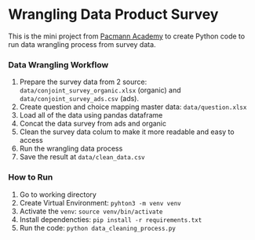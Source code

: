 # Wrangling Data Product Survey
This is the mini project from [Pacmann Academy](https://pacmann.io/) to create Python code to run data wrangling process from survey data. 

### Data Wrangling Workflow

1. Prepare the survey data from 2 source: `data/conjoint_survey_organic.xlsx` (organic) and `data/conjoint_survey_ads.csv` (ads).
2. Create question and choice mapping master data: `data/question.xlsx`
3. Load all of the data using pandas dataframe
4. Concat the data survey from ads and organic 
5. Clean the survey data colum to make it more readable and easy to access
6. Run the wrangling data process
7. Save the result at `data/clean_data.csv`

### How to Run
1. Go to working directory
2. Create  Virtual Environment: `pyhton3 -m venv venv`
3. Activate the `venv`: `source venv/bin/activate`
4. Install dependencties: `pip install -r requirements.txt`
5. Run the code: `python data_cleaning_process.py`